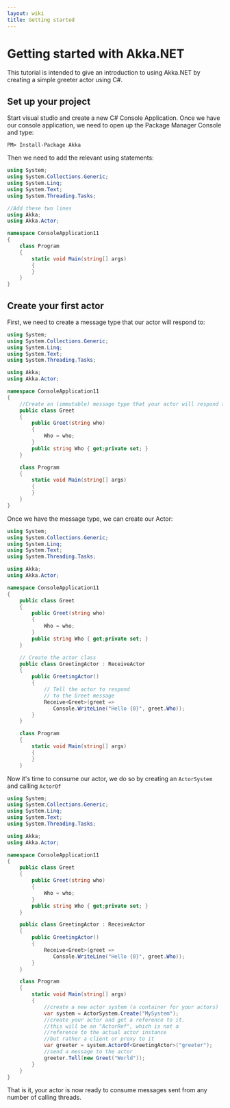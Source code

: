 ```yaml
---
layout: wiki
title: Getting started
---
```

# Getting started with Akka.NET

This tutorial is intended to give an introduction to using Akka.NET by creating a simple greeter actor using C#.

## Set up your project

Start visual studio and create a new C# Console Application.
Once we have our console application, we need to open up the Package Manager Console and type:

```
PM> Install-Package Akka
```

Then we need to add the relevant using statements:

```c#
using System;
using System.Collections.Generic;
using System.Linq;
using System.Text;
using System.Threading.Tasks;

//Add these two lines
using Akka;
using Akka.Actor;

namespace ConsoleApplication11
{
    class Program
    {
        static void Main(string[] args)
        {
        }
    }
}
```

## Create your first actor

First, we need to create a message type that our actor will respond to:

```csharp
using System;
using System.Collections.Generic;
using System.Linq;
using System.Text;
using System.Threading.Tasks;

using Akka;
using Akka.Actor;

namespace ConsoleApplication11
{
    //Create an (immutable) message type that your actor will respond to
    public class Greet
    {
        public Greet(string who)
        {
            Who = who;
        }
        public string Who { get;private set; }
    }

    class Program
    {
        static void Main(string[] args)
        {
        }
    }
}
```

Once we have the message type, we can create our Actor:

```csharp
using System;
using System.Collections.Generic;
using System.Linq;
using System.Text;
using System.Threading.Tasks;

using Akka;
using Akka.Actor;

namespace ConsoleApplication11
{
    public class Greet
    {
        public Greet(string who)
        {
            Who = who;
        }
        public string Who { get;private set; }
    }

    // Create the actor class
    public class GreetingActor : ReceiveActor
    {
        public GreetingActor()
        {
            // Tell the actor to respond 
            // to the Greet message
            Receive<Greet>(greet => 
               Console.WriteLine("Hello {0}", greet.Who));
        }
    }

    class Program
    {
        static void Main(string[] args)
        {
        }
    }
```

Now it's time to consume our actor, we do so by creating an `ActorSystem` and calling `ActorOf`

```c#
using System;
using System.Collections.Generic;
using System.Linq;
using System.Text;
using System.Threading.Tasks;

using Akka;
using Akka.Actor;

namespace ConsoleApplication11
{
    public class Greet
    {
        public Greet(string who)
        {
            Who = who;
        }
        public string Who { get;private set; }
    }

    public class GreetingActor : ReceiveActor
    {
        public GreetingActor()
        {
            Receive<Greet>(greet => 
               Console.WriteLine("Hello {0}", greet.Who));
        }
    }

    class Program
    {
        static void Main(string[] args)
        {
            //create a new actor system (a container for your actors)
            var system = ActorSystem.Create("MySystem");
            //create your actor and get a reference to it.
            //this will be an "ActorRef", which is not a 
            //reference to the actual actor instance
            //but rather a client or proxy to it
            var greeter = system.ActorOf<GreetingActor>("greeter");
            //send a message to the actor
            greeter.Tell(new Greet("World"));
        }
    }
}
```

That is it, your actor is now ready to consume messages sent from any number of calling threads.
